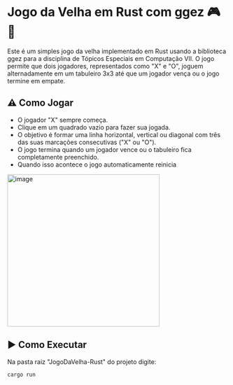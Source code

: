 # Jogo da Velha em Rust com ggez  :video_game::older_woman:
Este é um simples jogo da velha implementado em Rust usando a biblioteca ggez para a disciplina de Tópicos Especiais em Computação VII. O jogo permite que dois jogadores, representados como "X" e "O", joguem alternadamente em um tabuleiro 3x3 até que um jogador vença ou o jogo termine em empate.

## :warning: Como Jogar 
- O jogador "X" sempre começa.
- Clique em um quadrado vazio para fazer sua jogada.
- O objetivo é formar uma linha horizontal, vertical ou diagonal com três das suas marcações consecutivas ("X" ou "O").
- O jogo termina quando um jogador vence ou o tabuleiro fica completamente preenchido.
- Quando isso acontece o jogo automaticamente reinicia 

<img width="348" alt="image" src="https://github.com/Caroline-Camargo/JogoDaVelha-RUST/assets/88254161/7cff3722-e0c4-4873-9d8d-983468371c31">


## :arrow_forward: Como Executar 
Na pasta raiz "JogoDaVelha-Rust" do projeto digite:
   ```sh
   cargo run
